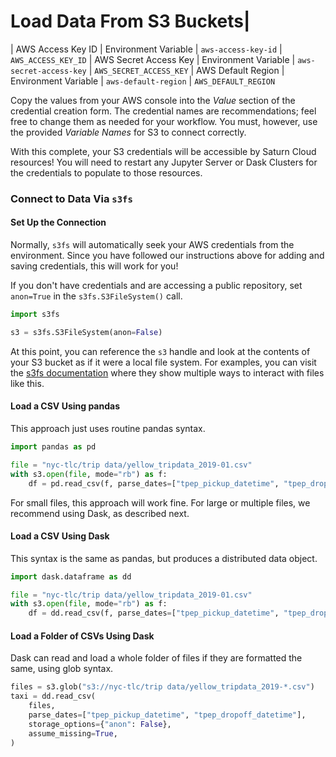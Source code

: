 # Load Data From S3 Buckets|
| AWS Access Key ID   |  Environment Variable  | `aws-access-key-id` | `AWS_ACCESS_KEY_ID`
| AWS Secret Access Key | Environment Variable  | `aws-secret-access-key`  | `AWS_SECRET_ACCESS_KEY`
| AWS Default Region  | Environment Variable  | `aws-default-region`  | `AWS_DEFAULT_REGION`

Copy the values from your AWS console into the *Value* section of the credential creation form. The credential names are recommendations; feel free to change them as needed for your workflow. You must, however, use the provided *Variable Names* for S3 to connect correctly.

With this complete, your S3 credentials will be accessible by Saturn Cloud resources! You will need to restart any Jupyter Server or Dask Clusters for the credentials to populate to those resources.

<a id='connect-via-s3fs'></a>

### Connect to Data Via `s3fs`
#### Set Up the Connection
Normally, `s3fs` will automatically seek your AWS credentials from the environment. Since you have followed our instructions above for adding and saving credentials, this will work for you! 

If you don't have credentials and are accessing a public repository, set `anon=True` in the `s3fs.S3FileSystem()` call.


```python
import s3fs

s3 = s3fs.S3FileSystem(anon=False)
```

At this point, you can reference the `s3` handle and look at the contents of your S3 bucket as if it were a local file system. For examples, you can visit the <a href="https://s3fs.readthedocs.io/en/latest/#examples" target='_blank' rel='noopener'>s3fs documentation</a> where they show multiple ways to interact with files like this.

#### Load a CSV Using pandas
This approach just uses routine pandas syntax.


```python
import pandas as pd

file = "nyc-tlc/trip data/yellow_tripdata_2019-01.csv"
with s3.open(file, mode="rb") as f:
    df = pd.read_csv(f, parse_dates=["tpep_pickup_datetime", "tpep_dropoff_datetime"])
```

For small files, this approach will work fine. For large or multiple files, we recommend using Dask, as described next.

#### Load a CSV Using Dask
This syntax is the same as pandas, but produces a distributed data object.


```python
import dask.dataframe as dd

file = "nyc-tlc/trip data/yellow_tripdata_2019-01.csv"
with s3.open(file, mode="rb") as f:
    df = dd.read_csv(f, parse_dates=["tpep_pickup_datetime", "tpep_dropoff_datetime"])
```

#### Load a Folder of CSVs Using Dask
Dask can read and load a whole folder of files if they are formatted the same, using glob syntax.


```python
files = s3.glob("s3://nyc-tlc/trip data/yellow_tripdata_2019-*.csv")
taxi = dd.read_csv(
    files,
    parse_dates=["tpep_pickup_datetime", "tpep_dropoff_datetime"],
    storage_options={"anon": False},
    assume_missing=True,
)
```
